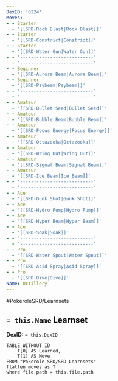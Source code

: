 ```yaml
---
DexID: '0224'
Moves:
- - Starter
  - '[[SRD-Rock Blast|Rock Blast]]'
- - Starter
  - '[[SRD-Constrict|Constrict]]'
- - Starter
  - '[[SRD-Water Gun|Water Gun]]'
- - '---------------------------'
  - '---------------------------'
- - Beginner
  - '[[SRD-Aurora Beam|Aurora Beam]]'
- - Beginner
  - '[[SRD-Psybeam|Psybeam]]'
- - '---------------------------'
  - '---------------------------'
- - Amateur
  - '[[SRD-Bullet Seed|Bullet Seed]]'
- - Amateur
  - '[[SRD-Bubble Beam|Bubble Beam]]'
- - Amateur
  - '[[SRD-Focus Energy|Focus Energy]]'
- - Amateur
  - '[[SRD-Octazooka|Octazooka]]'
- - Amateur
  - '[[SRD-Wring Out|Wring Out]]'
- - Amateur
  - '[[SRD-Signal Beam|Signal Beam]]'
- - Amateur
  - '[[SRD-Ice Beam|Ice Beam]]'
- - '---------------------------'
  - '---------------------------'
- - Ace
  - '[[SRD-Gunk Shot|Gunk Shot]]'
- - Ace
  - '[[SRD-Hydro Pump|Hydro Pump]]'
- - Ace
  - '[[SRD-Hyper Beam|Hyper Beam]]'
- - Ace
  - '[[SRD-Soak|Soak]]'
- - '---------------------------'
  - '---------------------------'
- - Pro
  - '[[SRD-Water Spout|Water Spout]]'
- - Pro
  - '[[SRD-Acid Spray|Acid Spray]]'
- - Pro
  - '[[SRD-Dive|Dive]]'
Name: Octillery
---
```


#PokeroleSRD/Learnsets

## `= this.Name` Learnset

**DexID:** `= this.DexID`

```dataview
TABLE WITHOUT ID
    T[0] AS Learned,
    T[1] AS Move
FROM "Pokerole SRD/SRD-Learnsets"
flatten moves as T
where file.path = this.file.path
```
